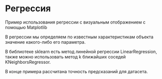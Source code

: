 # Регрессия
Пример использования регрессии с визуальным отображением с помощью Matplotlib

В регрессии мы определяем по известным характеристикам объекта значение какого-либо его параметра.

В библиотеке sklearn есть метод линейной регрессии LinearRegression, также можно использовать метод k ближайших соседей KNeighborsRegressor.

В конце примера рассчитана точность предсказаний для датасета.
